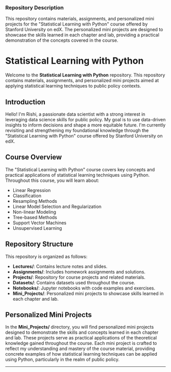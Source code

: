 ### Repository Description
This repository contains materials, assignments, and personalized mini projects for the "Statistical Learning with Python" course offered by Stanford University on edX. The personalized mini projects are designed to showcase the skills learned in each chapter and lab, providing a practical demonstration of the concepts covered in the course.

# Statistical Learning with Python

Welcome to the **Statistical Learning with Python** repository. This repository contains materials, assignments, and personalized mini projects aimed at applying statistical learning techniques to public policy contexts.

## Introduction

Hello! I'm Rishi, a passionate data scientist with a strong interest in leveraging data science skills for public policy. My goal is to use data-driven insights to inform decisions and shape a more equitable future. I'm currently revisiting and strengthening my foundational knowledge through the "Statistical Learning with Python" course offered by Stanford University on edX.

## Course Overview

The "Statistical Learning with Python" course covers key concepts and practical applications of statistical learning techniques using Python. Throughout this course, you will learn about:

- Linear Regression
- Classification
- Resampling Methods
- Linear Model Selection and Regularization
- Non-linear Modeling
- Tree-based Methods
- Support Vector Machines
- Unsupervised Learning

## Repository Structure

This repository is organized as follows:

- **Lectures/**: Contains lecture notes and slides.
- **Assignments/**: Includes homework assignments and solutions.
- **Projects/**: Repository for course projects and related materials.
- **Datasets/**: Contains datasets used throughout the course.
- **Notebooks/**: Jupyter notebooks with code examples and exercises.
- **Mini_Projects/**: Personalized mini projects to showcase skills learned in each chapter and lab.

## Personalized Mini Projects

In the **Mini_Projects/** directory, you will find personalized mini projects designed to demonstrate the skills and concepts learned in each chapter and lab. These projects serve as practical applications of the theoretical knowledge gained throughout the course. Each mini project is crafted to reflect my understanding and mastery of the course material, providing concrete examples of how statistical learning techniques can be applied using Python, particularly in the realm of public policy.

---
